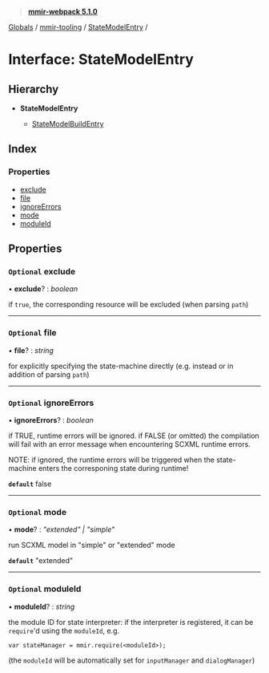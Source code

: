 > **[mmir-webpack 5.1.0](../README.md)**

[Globals](../README.md) / [mmir-tooling](../modules/mmir_tooling.md) / [StateModelEntry](mmir_tooling.statemodelentry.md) /

# Interface: StateModelEntry

## Hierarchy

* **StateModelEntry**

  * [StateModelBuildEntry](mmir_tooling.statemodelbuildentry.md)

## Index

### Properties

* [exclude](mmir_tooling.statemodelentry.md#optional-exclude)
* [file](mmir_tooling.statemodelentry.md#optional-file)
* [ignoreErrors](mmir_tooling.statemodelentry.md#optional-ignoreerrors)
* [mode](mmir_tooling.statemodelentry.md#optional-mode)
* [moduleId](mmir_tooling.statemodelentry.md#optional-moduleid)

## Properties

### `Optional` exclude

• **exclude**? : *boolean*

if `true`, the corresponding resource will be excluded (when parsing `path`)

___

### `Optional` file

• **file**? : *string*

for explicitly specifying the state-machine directly (e.g. instead or in addition of parsing `path`)

___

### `Optional` ignoreErrors

• **ignoreErrors**? : *boolean*

if TRUE, runtime errors will be ignored.
 if FALSE (or omitted) the compilation will fail with an error message
 when encountering SCXML runtime errors.

NOTE: if ignored, the runtime errors will be triggered when the state-machine
      enters the corresponing state during runtime!

**`default`** false

___

### `Optional` mode

• **mode**? : *"extended" | "simple"*

run SCXML model in "simple" or "extended" mode

**`default`** "extended"

___

### `Optional` moduleId

• **moduleId**? : *string*

the module ID for state interpreter:
if the interpreter is registered, it can be `require`'d using the `moduleId`, e.g.
```
var stateManager = mmir.require(<moduleId>);
```

(the `moduleId` will be automatically set for `inputManager` and `dialogManager`)